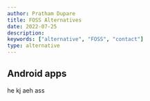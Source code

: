 ```yaml
---
author: Pratham Dupare
title: FOSS Alternatives
date: 2022-07-25
description:
keywords: ["alternative", "FOSS", "contact"]
type: alternative
---
```


## Android apps

he kj aeh ass
